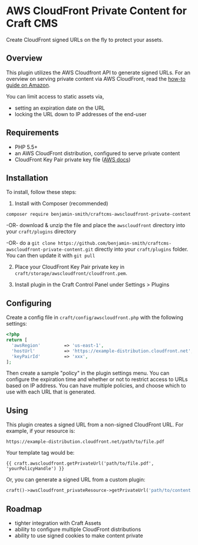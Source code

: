 # AWS CloudFront Private Content for Craft CMS

Create CloudFront signed URLs on the fly to protect your assets.

## Overview

This plugin utilizes the AWS Cloudfront API to generate signed URLs. For an overview on serving private content via AWS CloudFront, read the [how-to guide on Amazon](http://docs.aws.amazon.com/AmazonCloudFront/latest/DeveloperGuide/PrivateContent.html).

You can limit access to static assets via,

* setting an expiration date on the URL
* locking the URL down to IP addresses of the end-user

## Requirements

* PHP 5.5+
* an AWS CloudFront distribution, configured to serve private content
* CloudFront Key Pair private key file ([AWS docs](http://docs.aws.amazon.com/AmazonCloudFront/latest/DeveloperGuide/private-content-trusted-signers.html))

## Installation

To install, follow these steps:

1) Install with Composer (recommended)

```
composer require benjamin-smith/craftcms-awscloudfront-private-content
```

-OR- download & unzip the file and place the `awscloudfront` directory into your `craft/plugins` directory

-OR- do a `git clone https://github.com/benjamin-smith/craftcms-awscloudfront-private-content.git` directly into your `craft/plugins` folder.  You can then update it with `git pull`

2) Place your CloudFront Key Pair private key in `craft/storage/awscloudfront/cloudfront.pem`.

3) Install plugin in the Craft Control Panel under Settings > Plugins

## Configuring

Create a config file in `craft/config/awscloudfront.php` with the following settings:

```php
<?php
return [
  'awsRegion'         => 'us-east-1',
  'hostUrl'           => 'https://example-distribution.cloudfront.net',
  'keyPairId'         => 'xxx',
];
```

Then create a sample "policy" in the plugin settings menu. You can configure the expiration time and whether or not to restrict access to URLs based on IP address. You can have multiple policies, and choose which to use with each URL that is generated.

## Using

This plugin creates a signed URL from a non-signed CloudFront URL. For example, if your resource is:

`https://example-distribution.cloudfront.net/path/to/file.pdf`

Your template tag would be:

```
{{ craft.awscloudfront.getPrivateUrl('path/to/file.pdf', 'yourPolicyHandle') }}
```

Or, you can generate a signed URL from a custom plugin:

```php
craft()->awsCloudfront_privateResource->getPrivateUrl('path/to/content', 'yourPolicyHandle');
```

## Roadmap

* tighter integration with Craft Assets
* ability to configure multiple CloudFront distributions
* ability to use signed cookies to make content private
